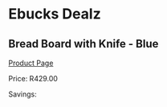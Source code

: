 
# Ebucks Dealz
## Bread Board with Knife - Blue
[Product Page](https://www.ebucks.com/web/shop/productSelected.do?prodId=570824885&catId=1236470727)

Price: R429.00

Savings: 


	